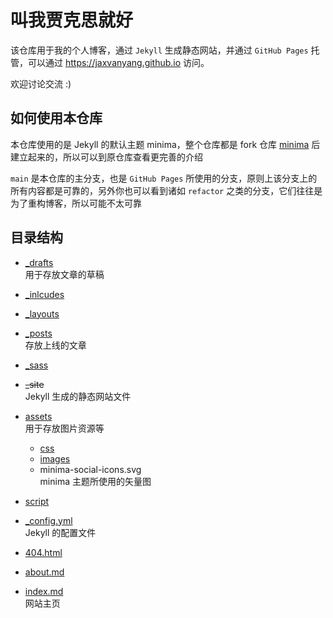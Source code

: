 # 叫我贾克思就好
该仓库用于我的个人博客，通过 `Jekyll` 生成静态网站，并通过 `GitHub Pages` 托管，可以通过 <https://jaxvanyang.github.io> 访问。  

欢迎讨论交流 :)  

## 如何使用本仓库
本仓库使用的是 Jekyll 的默认主题 minima，整个仓库都是 fork 仓库 [minima](https://github.com/jekyll/minima) 后建立起来的，所以可以到原仓库查看更完善的介绍  

`main` 是本仓库的主分支，也是 `GitHub Pages` 所使用的分支，原则上该分支上的所有内容都是可靠的，另外你也可以看到诸如 `refactor` 之类的分支，它们往往是为了重构博客，所以可能不太可靠  

## 目录结构
- [_drafts](_drafts)  
    用于存放文章的草稿  

- [_inlcudes](_includes)  

- [_layouts](_layouts)  

- [_posts](_posts)  
    存放上线的文章  

- [_sass](_sass)  

- ~~_site~~  
    Jekyll 生成的静态网站文件  

- [assets](assets)  
    用于存放图片资源等  
    - [css](assets/css)  
    - [images](assets/images)  
    - minima-social-icons.svg  
        minima 主题所使用的矢量图  

- [script](script)  

- [_config.yml](_config.yml)  
    Jekyll 的配置文件  

- [404.html](404.html)  

- [about.md](about.md)  

- [index.md](index.md)  
    网站主页  